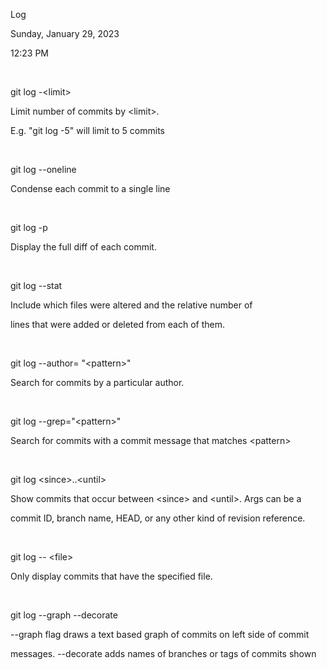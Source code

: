 Log

Sunday, January 29, 2023

12:23 PM

 

git log -\<limit\>

Limit number of commits by \<limit\>.

E.g. "git log -5" will limit to 5 commits

 

git log \--oneline

Condense each commit to a single line

 

git log -p

Display the full diff of each commit.

 

git log \--stat

Include which files were altered and the relative number of

lines that were added or deleted from each of them.

 

git log \--author= "\<pattern\>"

Search for commits by a particular author.

 

git log \--grep="\<pattern\>"

Search for commits with a commit message that matches \<pattern\>

 

git log \<since\>..\<until\>

Show commits that occur between \<since\> and \<until\>. Args can be a

commit ID, branch name, HEAD, or any other kind of revision reference.

 

git log \-- \<file\>

Only display commits that have the specified file.

 

git log \--graph \--decorate

\--graph flag draws a text based graph of commits on left side of commit

messages. \--decorate adds names of branches or tags of commits shown
